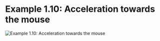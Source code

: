 # Example 1.10: Acceleration towards the mouse

![Example 1.10: Acceleration towards the mouse](https://raw.githubusercontent.com/mark-gerarts/nature-of-code/master/screenshots/Example%201.10%3A%20Acceleration%20towards%20the%20mouse.gif)